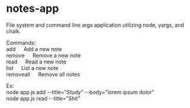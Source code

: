 # notes-app
File system and command line args application utilizing node, yargs, and chalk.
<br/>

Commands:<br/>
add &emsp; Add a new note<br/>
remove &emsp; Remove a new note<br/>
read &emsp; Read a new note<br/>
list &emsp; List a new note<br/>
removeall &emsp; Remove all notes<br/>

Ex:<br/>
node app.js add --title="Study" --body="lorem ipsum dolor" <br/>
node app.js read --title="Shit"
